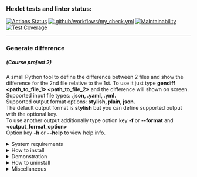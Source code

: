 ### Hexlet tests and linter status:
[![Actions Status](https://github.com/dmkael/python-project-50/actions/workflows/hexlet-check.yml/badge.svg)](https://github.com/dmkael/python-project-50/actions)
[![.github/workflows/my_check.yml](https://github.com/dmkael/python-project-50/actions/workflows/my_check.yml/badge.svg)](https://github.com/dmkael/python-project-50/actions/workflows/my_check.yml)
[![Maintainability](https://api.codeclimate.com/v1/badges/e305410ffe47028932e3/maintainability)](https://codeclimate.com/github/dmkael/python-project-50/maintainability)
[![Test Coverage](https://api.codeclimate.com/v1/badges/e305410ffe47028932e3/test_coverage)](https://codeclimate.com/github/dmkael/python-project-50/test_coverage)

---

### Generate difference
##### (Course project 2)

A small Python tool to define the difference between 2 files and show the difference for the 2nd file relative to the 1st.
To use it just type **gendiff <path_to_file_1> <path_to_file_2>** and the difference will shown on screen.\
Supported input file types: **.json, .yaml, .yml.**\
Supported output format options: **stylish, plain, json.**\
The default output format is **stylish** but you can define supported output with the optional key.\
To use another output additionally type option key **-f** or **--format** and **<output_format_option>**\
Option key **-h** or **--help** to view help info.

<details>
  <summary>System requirements</summary>
  
- Python 3.10 or above ([download page](https://www.python.org/downloads/))
- GIT Client ([download page](https://git-scm.com/downloads))

</details>

<details>
  <summary>How to install</summary>
To install the package:
  
- __Linux__:
  - for current user:

      ```
    python3 -m pip install --user git+https://github.com/dmkael/python-project-50.git
      ```

  - for system (runs on built-in python):

      ```
    python3 -m pip install git+https://github.com/dmkael/python-project-50.git
      ```
    

- __Windows__:
  - for current user:

      ```
    py -m pip install --user git+https://github.com/dmkael/python-project-50.git
      ```
      
  - for system:

      ```
    py -m pip install git+https://github.com/dmkael/python-project-50.git
      ```

  _NOTE: If the __gendiff__ command are not available in your shell after installation __for user__, you’ll need to add the directory to your PATH. More info here:_
  _[Installing to the user documentation](https://packaging.python.org/en/latest/tutorials/installing-packages/#installing-to-the-user-site)_

</details>

<details>
  <summary>Demonstration</summary>
  
[![asciicast](https://asciinema.org/a/NyXwtY0BGPYeO4huIabb3mMpN.svg)](https://asciinema.org/a/NyXwtY0BGPYeO4huIabb3mMpN)

</details>

<details>
  <summary>How to uninstall</summary>
  
To uninstall the package run the command: 

- __Linux__:

    ```
  python3 -m pip uninstall hexlet-code
    ```

- __Windows__:

    ```
  py -m pip uninstall hexlet-code
    ```

</details>

<details>
  <summary>Miscellaneous</summary>

You can clone the repository and use some make commands defined in Makefile (supported by Linux, for Windows need to install a 3rd-party utility):
1. **make lint** - to run linter
2. **make test** - to run pytest
3. **make test-extended** - to run pytest with extended output
4. **make test-coverage-display** - to view test coverage

Read **Makefile** to view more available options

</details>
